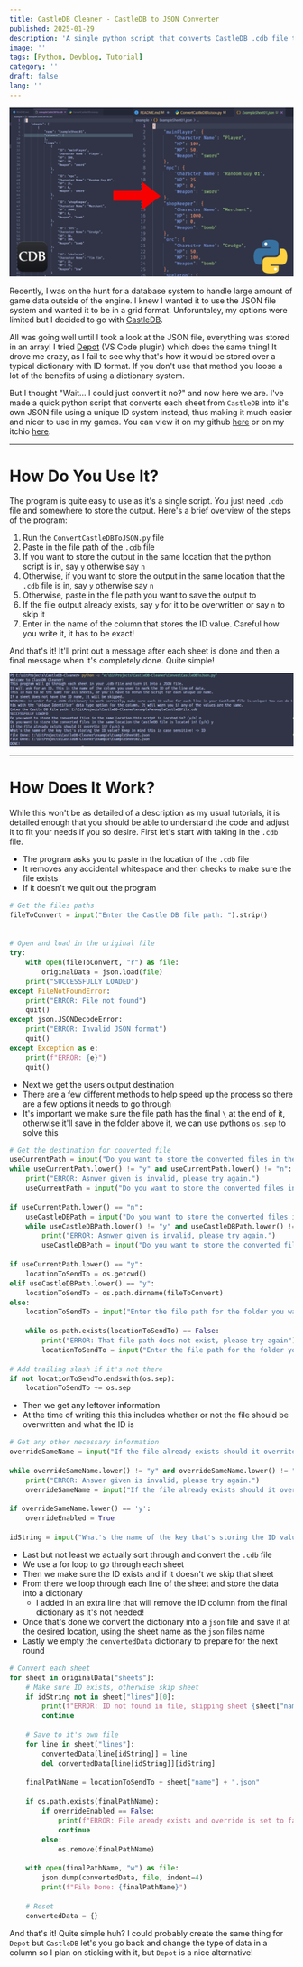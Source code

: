 ```yaml
---
title: CastleDB Cleaner - CastleDB to JSON Converter
published: 2025-01-29
description: 'A single python script that converts CastleDB .cdb file to an easier to use JSON file'
image: ''
tags: [Python, Devblog, Tutorial]
category: ''
draft: false 
lang: ''
---
```


![CastleDB Cleaner Promo Img](src/assets/images/castledb_cleaner/CastleDBToJsonComparison.png)

Recently, I was on the hunt for a database system to handle large amount of game data outside of the engine. I knew I wanted it to use the JSON file system and wanted it to be in a grid format. Unforuntaley, my options were limited but I decided to go with [CastleDB](http://castledb.org/). 

All was going well until I took a look at the JSON file, everything was stored in an array! I tried [Depot](https://depot-editor.com/) (VS Code plugin) which does the same thing! It drove me crazy, as I fail to see why that's how it would be stored over a typical dictionary with ID format. If you don't use that method you loose a lot of the benefits of using a dictionary system. 

But I thought "Wait... I could just convert it no?" and now here we are. I've made a quick python script that converts each sheet from `CastleDB` into it's own JSON file using a unique ID system instead, thus making it much easier and nicer to use in my games. You can view it on my github [here](https://github.com/Minoqi/CastleDB-Cleaner/tree/main) or on my itchio [here](https://minoqi/itchi.io/castledb-cleaner).

---

# How Do You Use It?

The program is quite easy to use as it's a single script. You just need `.cdb` file and somewhere to store the output. Here's a brief overview of the steps of the program:

1. Run the `ConvertCastleDBToJSON.py` file
2. Paste in the file path of the `.cdb` file
3. If you want to store the output in the same location that the python script is in, say `y` otherwise say `n`
4. Otherwise, if you want to store the output in the same location that the `.cdb` file is in, say `y` otherwise say `n`
5. Otherwise, paste in the file path you want to save the output to
6. If the file output already exists, say `y` for it to be overwritten or say `n` to skip it
7. Enter in the name of the column that stores the ID value. Careful how you write it, it has to be exact!

And that's it! It'll print out a message after each sheet is done and then a final message when it's completely done. Quite simple!

![CastleDB Cleaner console output screenshot](src/assets/images/castledb_cleaner/ConsoleOutput.PNG)

---

# How Does It Work?

While this won't be as detailed of a description as my usual tutorials, it is detailed enough that you should be able to understand the code and adjust it to fit your needs if you so desire. First let's start with taking in the `.cdb` file.

- The program asks you to paste in the location of the `.cdb` file
- It removes any accidental whitespace and then checks to make sure the file exists
- If it doesn't we quit out the program

```python
# Get the files paths
fileToConvert = input("Enter the Castle DB file path: ").strip()


# Open and load in the original file
try:
    with open(fileToConvert, "r") as file:
        originalData = json.load(file)
    print("SUCCESSFULLY LOADED")
except FileNotFoundError:
    print("ERROR: File not found")
    quit()
except json.JSONDecodeError:
    print("ERROR: Invalid JSON format")
    quit()
except Exception as e:
    print(f"ERROR: {e}")
    quit()
```

- Next we get the users output destination
- There are a few different methods to help speed up the process so there are a few options it needs to go through
- It's important we make sure the file path has the final `\` at the end of it, otherwise it'll save in the folder above it, we can use pythons `os.sep` to solve this

```python
# Get the destination for converted file
useCurrentPath = input("Do you want to store the converted files in the same location this script is located in? (y/n) ").strip()
while useCurrentPath.lower() != "y" and useCurrentPath.lower() != "n":
    print("ERROR: Asnwer given is invalid, please try again.")
    useCurrentPath = input("Do you want to store the converted files in the same location this script is located in? (y/n) ").strip()

if useCurrentPath.lower() == "n":
    useCastleDBPath = input("Do you want to store the converted files in the same location the CastleDB file is located in? (y/n) ").strip()
    while useCastleDBPath.lower() != "y" and useCastleDBPath.lower() != "n":
        print("ERROR: Asnwer given is invalid, please try again.")
        useCastleDBPath = input("Do you want to store the converted files in the same location the CastleDB file is located in? (y/n) ").strip()

if useCurrentPath.lower() == "y":
    locationToSendTo = os.getcwd()
elif useCastleDBPath.lower() == "y":
    locationToSendTo = os.path.dirname(fileToConvert)
else:
    locationToSendTo = input("Enter the file path for the folder you want the conversion stored in: ").strip()

    while os.path.exists(locationToSendTo) == False:
        print("ERROR: That file path does not exist, please try again")
        locationToSendTo = input("Enter the file path for the folder you want the conversion stored in: ").strip()

# Add trailing slash if it's not there
if not locationToSendTo.endswith(os.sep):
    locationToSendTo += os.sep
```

- Then we get any leftover information
- At the time of writing this this includes whether or not the file should be overwritten and what the ID is

```python
# Get any other necessary information
overrideSameName = input("If the file already exists should it overrite it? (y/n) ").strip()

while overrideSameName.lower() != "y" and overrideSameName.lower() != "n":
    print("ERROR: Answer given is invalid, please try again.")
    overrideSameName = input("If the file already exists should it overrite it? (y/n) ").strip()

if overrideSameName.lower() == 'y':
    overrideEnabled = True

idString = input("What's the name of the key that's storing the ID value? Keep in mind this is case sensitive! -> ")
```

- Last but not least we actually sort through and convert the `.cdb` file
- We use a for loop to go through each sheet
- Then we make sure the ID exists and if it doesn't we skip that sheet
- From there we loop through each line of the sheet and store the data into a dictionary
    - I added in an extra line that will remove the ID column from the final dictionary as it's not needed!
- Once that's done we convert the dictionary into a `json` file and save it at the desired location, using the sheet name as the `json` files name
- Lastly we empty the `convertedData` dictionary to prepare for the next round

```python
# Convert each sheet
for sheet in originalData["sheets"]:
    # Make sure ID exists, otherwise skip sheet
    if idString not in sheet["lines"][0]:
        print(f"ERROR: ID not found in file, skipping sheet {sheet["name"]}... (Given ID: {idString})")
        continue

    # Save to it's own file
    for line in sheet["lines"]:
        convertedData[line[idString]] = line
        del convertedData[line[idString]][idString]
    
    finalPathName = locationToSendTo + sheet["name"] + ".json"
    
    if os.path.exists(finalPathName):
        if overrideEnabled == False:
            print(f"ERROR: File aready exists and override is set to false, skipping... ({finalPathName})")
            continue
        else:
            os.remove(finalPathName)
        
    with open(finalPathName, "w") as file:
        json.dump(convertedData, file, indent=4)
        print(f"File Done: {finalPathName}")
    
    # Reset
    convertedData = {}
```

And that's it! Quite simple huh? I could probably create the same thing for `Depot` but `CastleDB` let's you go back and change the type of data in a column so I plan on sticking with it, but `Depot` is a nice alternative!